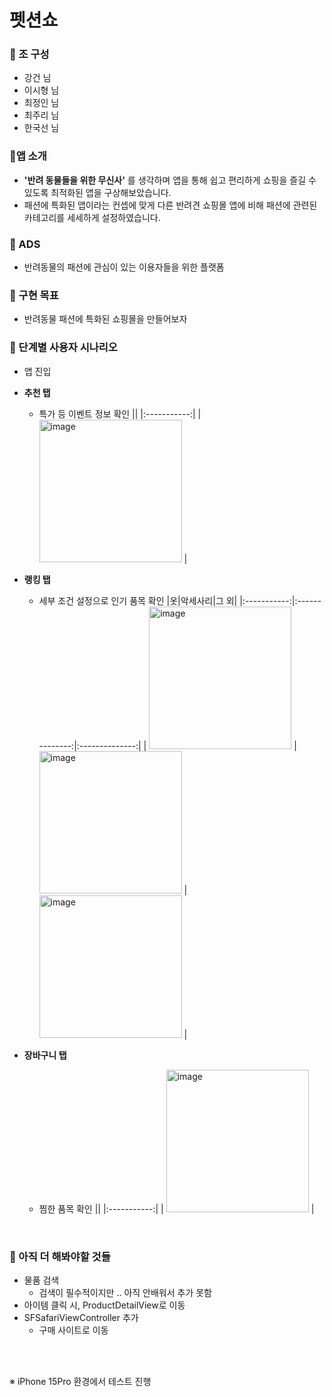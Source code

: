# 펫션쇼 

### 🐾 조 구성
- 강건 님
- 이시형 님
- 최정인 님
- 최주리 님
- 한국선 님
  

### 🐾앱 소개
- **'반려 동물들을 위한 무신사'** 를 생각하며 앱을 통해 쉽고 편리하게 쇼핑을 즐길 수 있도록 최적화된 앱을 구상해보았습니다.
- 패션에 특화된 앱이라는 컨셉에 맞게 다른 반려견 쇼핑몰 앱에 비해 패션에 관련된 카테고리를 세세하게 설정하였습니다.


### 🐾 ADS
- 반려동물의 패션에 관심이 있는 이용자들을 위한 플랫폼


### 🐾 구현 목표
- 반려동물 패션에 특화된 쇼핑몰을 만들어보자  


### 🐾 단계별 사용자 시나리오
- 앱 진입
- **추천 탭**
  - 특가 등 이벤트 정보 확인
    ||
    |:-----------:|
    | <img width="228" alt="image" src="https://github.com/APP-iOS4/UIKit-Prototype-LAB3/assets/37467592/6deed5a3-c837-4894-8e04-74dd3f9d820e"> |


- **랭킹 탭**
  - 세부 조건 설정으로 인기 품목 확인
    |옷|악세사리|그 외|
    |:-----------:|:--------------:|:--------------:|
    | <img width="228" alt="image" src="https://github.com/APP-iOS4/UIKit-Prototype-LAB3/assets/37467592/df928382-e4c0-49dc-a8a9-6cbbc829c6e2"> | <img width="228" alt="image" src="https://github.com/APP-iOS4/UIKit-Prototype-LAB3/assets/37467592/162144c8-a502-4f67-86f7-e57d5a3a2ca3"> | <img width="228" alt="image" src="https://github.com/APP-iOS4/UIKit-Prototype-LAB3/assets/37467592/b8e557b6-5722-4c03-b475-55685a9da575"> |
    
- **장바구니 탭**
  - 찜한 품목 확인
    ||
    |:-----------:|
    | <img width="228" alt="image" src="https://github.com/APP-iOS4/UIKit-Prototype-LAB3/assets/37467592/db5b227f-4e98-4b27-9845-a9e7a3c3fc59"> |


<br>

### 🐾 아직 더 해봐야할 것들
- 물품 검색
  - 검색이 필수적이지만 .. 아직 안배워서 추가 못함
- 아이템 클릭 시, ProductDetailView로 이동
- SFSafariViewController 추가
  - 구매 사이트로 이동
 
<br>
<br>
 
※ iPhone 15Pro 환경에서 테스트 진행
